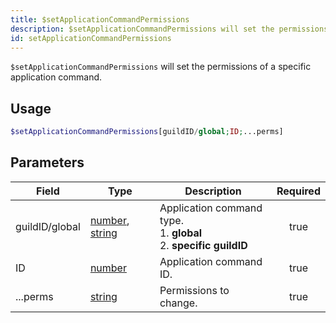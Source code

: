 ```yaml
---
title: $setApplicationCommandPermissions
description: $setApplicationCommandPermissions will set the permissions of a specific application command.
id: setApplicationCommandPermissions
---
```


`$setApplicationCommandPermissions` will set the permissions of a specific application command.

## Usage

```php
$setApplicationCommandPermissions[guildID/global;ID;...perms]
```

## Parameters

| Field                                                                                                                                         | Type                                                                                                                                                                                                | Description                                                                  | Required |
| --------------------------------------------------------------------------------------------------------------------------------------------- | --------------------------------------------------------------------------------------------------------------------------------------------------------------------------------------------------- | ---------------------------------------------------------------------------- | :------: |
| guildID/global                                                                                                                                | [number](https://developer.mozilla.org/en-US/docs/Web/JavaScript/Reference/Global_Objects/Number), [string](https://developer.mozilla.org/en-US/docs/Web/JavaScript/Reference/Global_Objects/String) | Application command type. <br/> 1. **global** <br/> 2. **specific guildID**  |   true   |
| ID                                                                                                                                            | [number](https://developer.mozilla.org/en-US/docs/Web/JavaScript/Reference/Global_Objects/Number)                                                                                                   | Application command ID.                                                      |   true   |
| ...perms                                                                                                                                      | [string](https://developer.mozilla.org/en-US/docs/Web/JavaScript/Reference/Global_Objects/String)                                                                                                   | Permissions to change.                                                       |   true   |
